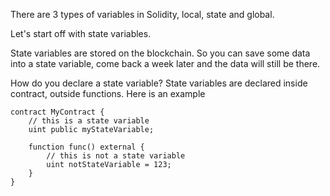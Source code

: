 There are 3 types of variables in Solidity, local, state and global.

Let's start off with state variables.

State variables are stored on the blockchain. So you can save some data into a state variable, come back a week later and the data will still be there.

How do you declare a state variable?
State variables are declared inside contract, outside functions. Here is an example

```
contract MyContract {
    // this is a state variable
    uint public myStateVariable;

    function func() external {
        // this is not a state variable
        uint notStateVariable = 123;
    }
}
```

